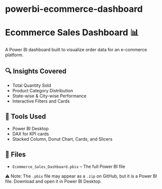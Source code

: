 # powerbi-ecommerce-dashboard
# Ecommerce Sales Dashboard 📊

A Power BI dashboard built to visualize order data for an e-commerce platform.

## 🔍 Insights Covered
- Total Quantity Sold
- Product Category Distribution
- State-wise & City-wise Performance
- Interactive Filters and Cards

## 📌 Tools Used
- Power BI Desktop
- DAX for KPI cards
- Stacked Column, Donut Chart, Cards, and Slicers

## 📁 Files
- `Ecommerce_Sales_Dashboard.pbix` – The full Power BI file

⚠️ Note: The `.pbix` file may appear as a `.zip` on GitHub, but it is a Power BI file. Download and open it in Power BI Desktop.

